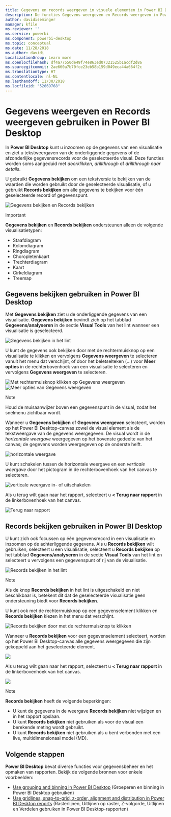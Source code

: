 ```yaml
---
title: Gegevens en records weergeven in visuele elementen in Power BI Desktop
description: De functies Gegevens weergeven en Records weergeven in Power BI Desktop gebruiken om in te zoomen op details
author: davidiseminger
manager: kfile
ms.reviewer: ''
ms.service: powerbi
ms.component: powerbi-desktop
ms.topic: conceptual
ms.date: 11/28/2018
ms.author: davidi
LocalizationGroup: Learn more
ms.openlocfilehash: df4a77550de49f74e863ed07321525b1acdf2d86
ms.sourcegitcommit: 2ae660a7b70fce23eb58b159d049eca44a664f2c
ms.translationtype: HT
ms.contentlocale: nl-NL
ms.lasthandoff: 11/30/2018
ms.locfileid: "52669768"
---
```

# <a name="use-see-data-and-see-records-in-power-bi-desktop"></a>Gegevens weergeven en Records weergeven gebruiken in Power BI Desktop
In **Power BI Desktop** kunt u inzoomen op de gegevens van een visualisatie en ziet u tekstweergaven van de onderliggende gegevens of de afzonderlijke gegevensrecords voor de geselecteerde visual. Deze functies worden soms aangeduid met *doorklikken*, *drillthrough* of *drillthrough naar details*.

U gebruikt **Gegevens bekijken** om een tekstversie te bekijken van de waarden die worden gebruikt door de geselecteerde visualisatie, of u gebruikt **Records bekijken** om alle gegevens te bekijken voor één geselecteerde record of gegevenspunt. 

![Gegevens bekijken en Records bekijken](media/desktop-see-data-see-records/see-data-record.png)

>[!IMPORTANT]
>**Gegevens bekijken** en **Records bekijken** ondersteunen alleen de volgende visualisatietypen:
>  - Staafdiagram
>  - Kolomdiagram
>  - Ringdiagram
>  - Choropletenkaart
>  - Trechterdiagram
>  - Kaart
>  - Cirkeldiagram
>  - Treemap

## <a name="use-see-data-in-power-bi-desktop"></a>Gegevens bekijken gebruiken in Power BI Desktop

Met **Gegevens bekijken** ziet u de onderliggende gegevens van een visualisatie. **Gegevens bekijken** bevindt zich op het tabblad **Gegevens/analyseren** in de sectie **Visual Tools** van het lint wanneer een visualisatie is geselecteerd.

![Gegevens bekijken in het lint](media/desktop-see-data-see-records/see-data1.png)

U kunt de gegevens ook bekijken door met de rechtermuisknop op een visualisatie te klikken en vervolgens **Gegevens weergeven** te selecteren vanuit het menu dat verschijnt, of door het beletselteken (...) voor **Meer opties** in de rechterbovenhoek van een visualisatie te selecteren en vervolgens **Gegevens weergeven** te selecteren.

![Met rechtermuisknop klikken op Gegevens weergeven](media/desktop-see-data-see-records/see-data2.png)&nbsp;&nbsp;![Meer opties van Gegevens weergeven](media/desktop-see-data-see-records/see-data3.png)

> [!NOTE]
> Houd de muisaanwijzer boven een gegevenspunt in de visual, zodat het snelmenu zichtbaar wordt.

Wanneer u **Gegevens bekijken** of **Gegevens weergeven** selecteert, worden op het Power BI Desktop-canvas zowel de visual element als de tekstweergave van de gegevens weergegeven. De visual wordt in de *horizontale weergave* weergegeven op het bovenste gedeelte van het canvas; de gegevens worden weergegeven op de onderste helft. 

![horizontale weergave](media/desktop-see-data-see-records/see-data4a.png)

U kunt schakelen tussen de horizontale weergave en een *verticale weergave* door het pictogram in de rechterbovenhoek van het canvas te selecteren.

![verticale weergave in- of uitschakelen](media/desktop-see-data-see-records/see-data4.png)

Als u terug wilt gaan naar het rapport, selecteert u **< Terug naar rapport** in de linkerbovenhoek van het canvas.

![Terug naar rapport](media/desktop-see-data-see-records/see-data5.png)

## <a name="use-see-records-in-power-bi-desktop"></a>Records bekijken gebruiken in Power BI Desktop

U kunt zich ook focussen op één gegevensrecord in een visualisatie en inzoomen op de achterliggende gegevens. Als u **Records bekijken** wilt gebruiken, selecteert u een visualisatie, selecteert u **Records bekijken** op het tabblad **Gegevens/analyseren** in de sectie **Visual Tools** van het lint en selecteert u vervolgens een gegevenspunt of rij van de visualisatie. 

![Records bekijken in het lint](media/desktop-see-data-see-records/see-record1.png)

> [!NOTE]
> Als de knop **Records bekijken** in het lint is uitgeschakeld en niet beschikbaar is, betekent dit dat de geselecteerde visualisatie geen ondersteuning biedt voor **Records bekijken**.

U kunt ook met de rechtermuisknop op een gegevenselement klikken en **Records bekijken** kiezen in het menu dat verschijnt.

![Records bekijken door met de rechtermuisknop te klikken](media/desktop-see-data-see-records/see-record2.png)

Wanneer u **Records bekijken** voor een gegevenselement selecteert, worden op het Power BI Desktop-canvas alle gegevens weergegeven die zijn gekoppeld aan het geselecteerde element. 

![](media/desktop-see-data-see-records/see-record3.png)

Als u terug wilt gaan naar het rapport, selecteert u **< Terug naar rapport** in de linkerbovenhoek van het canvas.

![](media/desktop-see-data-see-records/see-record4.png)

> [!NOTE]
>**Records bekijken** heeft de volgende beperkingen:
> - U kunt de gegevens in de weergave **Records bekijken** niet wijzigen en in het rapport opslaan.
> - U kunt **Records bekijken** niet gebruiken als voor de visual een berekende meting wordt gebruikt.
> - U kunt **Records bekijken** niet gebruiken als u bent verbonden met een live, multidimensionaal model (MD).

## <a name="next-steps"></a>Volgende stappen
**Power BI Desktop** bevat diverse functies voor gegevensbeheer en het opmaken van rapporten. Bekijk de volgende bronnen voor enkele voorbeelden:

* [Use grouping and binning in Power BI Desktop](desktop-grouping-and-binning.md) (Groeperen en binning in Power BI Desktop gebruiken)
* [Use gridlines, snap-to-grid, z-order, alignment and distribution in Power BI Desktop reports](desktop-gridlines-snap-to-grid.md) (Rasterlijnen, Uitlijnen op raster, Z-volgorde, Uitlijnen en Verdelen gebruiken in Power BI Desktop-rapporten)

